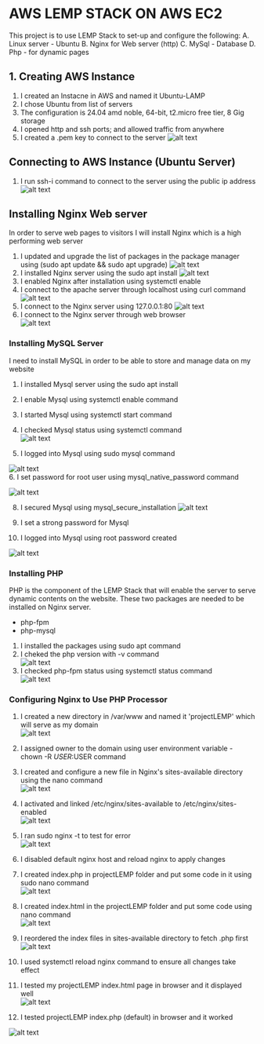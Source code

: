 # AWS LEMP STACK ON AWS EC2 
This project is to use LEMP Stack to set-up and configure the following: 
A. Linux server - Ubuntu
B. Nginx for  Web server (http)
C. MySql - Database
D. Php - for dynamic pages
## 1. Creating AWS Instance
1. I created an Instacne in AWS and named it Ubuntu-LAMP
2. I chose Ubuntu from list of servers
3. The configuration is 24.04 amd noble, 64-bit, t2.micro free tier, 8 Gig storage
4. I opened http and ssh ports; and allowed traffic from anywhere
5. I created a .pem key to connect to the server 
![alt text](LEMP/AWSinstance.PNG)
## Connecting to AWS Instance (Ubuntu Server)
1. I run ssh-i command to connect to the server using the public ip address 
![alt text](LEMP/sshconnect.PNG)
## Installing Nginx Web server
In order to serve web pages to visitors I will install Nginx which is a high performing web server
1. I updated and upgrade the list of packages in the package manager using (sudo apt update && sudo apt upgrade)
![alt text](LEMP/Ubuntu_update.PNG)   
2. I installed Nginx server using the sudo apt install 
![alt text](LEMP/Nginx_install.PNG)  
3. I enabled Nginx after installation using systemctl enable
4. I connect to the apache server through localhost using curl command
![alt text](LEMP/curl_localhost.PNG)
5. I connect to the Nginx server using 127.0.0.1:80
![alt text](LEMP/curl_localhost_ip.PNG)
6. I connect to the Nginx server through web browser  
![alt text](LEMP/Nginx_webpage.PNG)

### Installing MySQL Server
I need to install MySQL in order to be able to store and manage data on my website
1. I installed Mysql server using the sudo apt install
2. I enable Mysql using systemctl enable command
3. I started Mysql using systemctl start command
4. I checked Mysql status using systemctl command   
![alt text](LEMP/Mysql_status.PNG)

5. I logged into Mysql using sudo mysql command  

![alt text](LEMP/Mysql_login.PNG)  
6. I set password for root user using mysql_native_password command

![alt text](LEMP/Mysql_native.PNG)  

8. I secured Mysql using mysql_secure_installation
![alt text](LEMP/Mysql_securelogin.PNG)  

9. I set a strong password for Mysql  
10.  I logged into Mysql using root password created  

![alt text](LEMP/Mysql_login2.PNG)  

### Installing PHP
PHP is the component of the LEMP Stack that will enable the server to serve dynamic contents on the website.
These two packages are needed to be installed on Nginx server.
- php-fpm
- php-mysql

1. I installed the packages using sudo apt command
2. I cheked the php version with -v command  
![alt text](LEMP/php_version.PNG)  
3. I checked php-fpm status using systemctl status command  
![alt text](LEMP/php_status.PNG)  

### Configuring Nginx to Use PHP Processor
1. I created a new directory in /var/www and named it 'projectLEMP' which will serve as my domain   
![alt text](LEMP/projectLEMP_dir.PNG)     

2. I assigned owner to the domain using user environment variable - chown -R $USER:$USER command    
3. I created and configure a new file in Nginx's sites-available directory using the nano command  
![alt text](LEMP/projectLemp_conf.PNG)  

4. I activated and linked /etc/nginx/sites-available to /etc/nginx/sites-enabled  
![alt text](LEMP/projectLemp_sites_linked.PNG)  

5. I ran sudo nginx -t to test for error  
![alt text](LEMP/projectLemp_test.PNG)  

6. I disabled default nginx host and reload nginx to apply changes  
7. I created index.php in projectLEMP folder and put some code in it using sudo nano command  
![alt text](LEMP/project_Lemp_indexphp0.PNG)  

8. I created index.html in the projectLEMP folder and put some code using nano command  
![alt text](LEMP/project_Lemp_indexhtml0.PNG)  

9.  I reordered the index files in sites-available directory to fetch .php first   
![alt text](LEMP/projectLemp_sites_available2.PNG)   

10. I used systemctl reload nginx command to ensure all changes take effect    
11. I tested my projectLEMP index.html page in browser and it displayed well     
![alt text](LEMP/project_Lemp_indexhtml.PNG)  

12. I tested projectLEMP index.php (default) in browser and it worked  
 
![alt text](LEMP/project_Lemp_indexphp.PNG)  


